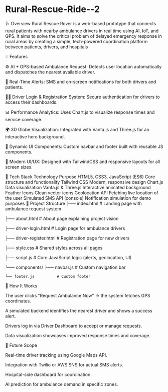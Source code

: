 # Rural-Rescue-Ride--2  
🩺 Overview 
Rural Rescue Rover is a web-based prototype that connects rural patients with nearby ambulance drivers in real time using AI, IoT, and GPS. It aims to solve the critical problem of delayed emergency response in rural areas by creating a simple, tech-powered coordination platform between patients, drivers, and hospitals

💡 Features

⚙️ AI + GPS-based Ambulance Request: Detects user location automatically and dispatches the nearest available driver.

📲 Real-Time Alerts: SMS and on-screen notifications for both drivers and patients.

👨‍⚕️ Driver Login & Registration System: Secure authentication for drivers to access their dashboards.

📊 Performance Analytics: Uses Chart.js to visualize response times and service coverage.

🌍 3D Globe Visualization: Integrated with Vanta.js and Three.js for an interactive hero background.

💬 Dynamic UI Components: Custom navbar and footer built with reusable JS components.

🎨 Modern UI/UX: Designed with TailwindCSS and responsive layouts for all screen sizes.

🧠 Tech Stack
Technology	Purpose
HTML5, CSS3, JavaScript (ES6)	Core structure and functionality
Tailwind CSS	Modern, responsive design
Chart.js	Data visualization
Vanta.js & Three.js	Interactive animated background
Feather Icons	Clean vector icons
Geolocation API	Fetching live location of the user
Simulated SMS API (console)	Notification simulation for demo purposes
📁 Project Structure
├── index.html             # Landing page with ambulance request system

├── about.html             # About page explaining project vision

├── driver-login.html      # Login page for ambulance drivers

├── driver-register.html   # Registration page for new drivers

├── style.css              # Shared styles across all pages

├── script.js              # Core JavaScript logic (alerts, geolocation, UI)

└── components/
    ├── navbar.js          # Custom navigation bar
    
    └── footer.js          # Custom footer
    

🚀 How It Works

The user clicks “Request Ambulance Now” → the system fetches GPS coordinates.

A simulated backend identifies the nearest driver and shows a success alert.

Drivers log in via Driver Dashboard to accept or manage requests.

Data visualization showcases improved response times and coverage.

🧩 Future Scope

Real-time driver tracking using Google Maps API.

Integration with Twilio or AWS SNS for actual SMS alerts.

Hospital-side dashboard for coordination.

AI prediction for ambulance demand in specific zones.

